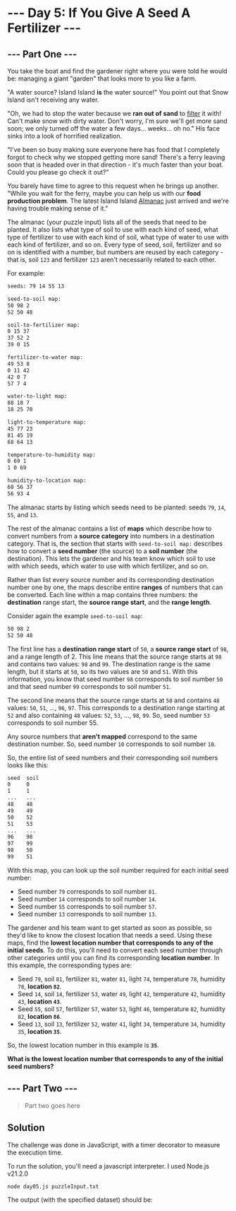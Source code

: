 # --- Day 5: If You Give A Seed A Fertilizer ---

## --- Part One ---

You take the boat and find the gardener right where you were told he would be: managing a giant "garden" that looks more to you like a farm.

"A water source? Island Island **is** the water source!" You point out that Snow Island isn't receiving any water.

"Oh, we had to stop the water because we **ran out of sand** to [filter](https://en.wikipedia.org/wiki/Sand_filter) it with! Can't make snow with dirty water. Don't worry, I'm sure we'll get more sand soon; we only turned off the water a few days... weeks... oh no." His face sinks into a look of horrified realization.

"I've been so busy making sure everyone here has food that I completely forgot to check why we stopped getting more sand! There's a ferry leaving soon that is headed over in that direction - it's much faster than your boat. Could you please go check it out?"

You barely have time to agree to this request when he brings up another. "While you wait for the ferry, maybe you can help us with our **food production problem**. The latest Island Island [Almanac](https://en.wikipedia.org/wiki/Almanac) just arrived and we're having trouble making sense of it."

The almanac (your puzzle input) lists all of the seeds that need to be planted. It also lists what type of soil to use with each kind of seed, what type of fertilizer to use with each kind of soil, what type of water to use with each kind of fertilizer, and so on. Every type of seed, soil, fertilizer and so on is identified with a number, but numbers are reused by each category - that is, soil ```123``` and fertilizer ```123``` aren't necessarily related to each other.

For example:

```txt
seeds: 79 14 55 13

seed-to-soil map:
50 98 2
52 50 48

soil-to-fertilizer map:
0 15 37
37 52 2
39 0 15

fertilizer-to-water map:
49 53 8
0 11 42
42 0 7
57 7 4

water-to-light map:
88 18 7
18 25 70

light-to-temperature map:
45 77 23
81 45 19
68 64 13

temperature-to-humidity map:
0 69 1
1 0 69

humidity-to-location map:
60 56 37
56 93 4
```

The almanac starts by listing which seeds need to be planted: seeds ```79```, ```14```, ```55```, and ```13```.

The rest of the almanac contains a list of **maps** which describe how to convert numbers from a **source category** into numbers in a destination category. That is, the section that starts with ```seed-to-soil map:``` describes how to convert a **seed number** (the source) to a **soil number** (the destination). This lets the gardener and his team know which soil to use with which seeds, which water to use with which fertilizer, and so on.

Rather than list every source number and its corresponding destination number one by one, the maps describe entire **ranges** of numbers that can be converted. Each line within a map contains three numbers: the **destination** range start, the **source range start**, and the **range length**.

Consider again the example ```seed-to-soil map```:

```txt
50 98 2
52 50 48
```

The first line has a **destination range start** of ```50```, a **source range start** of ```98```, and a range length of 2. This line means that the source range starts at ```98``` and contains two values: ```98``` and ```99```. The destination range is the same length, but it starts at ```50```, so its two values are ```50``` and ```51```. With this information, you know that seed number ```98``` corresponds to soil number ```50``` and that seed number ```99``` corresponds to soil number ```51```.

The second line means that the source range starts at ```50``` and contains ```48``` values: ```50```, ```51```, ..., ```96```, ```97```. This corresponds to a destination range starting at ```52``` and also containing ```48``` values: ```52```, ```53```, ..., ```98```, ```99```. So, seed number ```53``` corresponds to soil number 55.

Any source numbers that **aren't mapped** correspond to the same destination number. So, seed number ```10``` corresponds to soil number ```10```.

So, the entire list of seed numbers and their corresponding soil numbers looks like this:

```txt
seed  soil
0     0
1     1
...   ...
48    48
49    49
50    52
51    53
...   ...
96    98
97    99
98    50
99    51
```

With this map, you can look up the soil number required for each initial seed number:

* Seed number ```79``` corresponds to soil number ```81```.
* Seed number ```14``` corresponds to soil number ```14```.
* Seed number ```55``` corresponds to soil number ```57```.
* Seed number ```13``` corresponds to soil number ```13```.

The gardener and his team want to get started as soon as possible, so they'd like to know the closest location that needs a seed. Using these maps, find the **lowest location number that corresponds to any of the initial seeds**. To do this, you'll need to convert each seed number through other categories until you can find its corresponding **location number**. In this example, the corresponding types are:

* Seed ```79```, soil ```81```, fertilizer ```81```, water ```81```, light ```74```, temperature ```78```, humidity ```78```, **location ```82```**.
* Seed ```14```, soil ```14```, fertilizer ```53```, water ```49```, light ```42```, temperature ```42```, humidity ```43```, **location ```43```**.
* Seed ```55```, soil ```57```, fertilizer ```57```, water ```53```, light ```46```, temperature ```82```, humidity ```82```, **location ```86```**.
* Seed ```13```, soil ```13```, fertilizer ```52```, water ```41```, light ```34```, temperature ```34```, humidity ```35```, **location ```35```**.

So, the lowest location number in this example is **```35```**.

**What is the lowest location number that corresponds to any of the initial seed numbers?**

## --- Part Two ---

> Part two goes here

## Solution

The challenge was done in JavaScript, with a timer decorator to measure the execution time.

To run the solution, you'll need a javascript interpreter. I used Node.js v21.2.0

```zsh
node day05.js puzzleInput.txt
```

The output (with the specified dataset) should be:

```zsh

```
